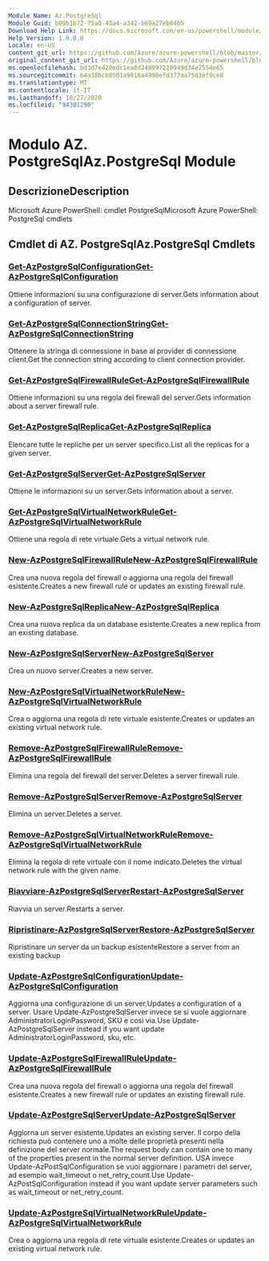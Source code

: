 ```yaml
---
Module Name: Az.PostgreSql
Module Guid: b09b1b72-75a0-43a4-a342-b69a27eb64b5
Download Help Link: https://docs.microsoft.com/en-us/powershell/module/az.postgresql
Help Version: 1.0.0.0
Locale: en-US
content_git_url: https://github.com/Azure/azure-powershell/blob/master/src/PostgreSql/help/Az.PostgreSql.md
original_content_git_url: https://github.com/Azure/azure-powershell/blob/master/src/PostgreSql/help/Az.PostgreSql.md
ms.openlocfilehash: bd3d7e420edc1ea8d240097220949d34e7554e65
ms.sourcegitcommit: b4a38bcb0501a9016a4998efd377aa75d3ef9ce8
ms.translationtype: MT
ms.contentlocale: it-IT
ms.lasthandoff: 10/27/2020
ms.locfileid: "94301290"
---
```

# <span data-ttu-id="f9e69-101">Modulo AZ. PostgreSql</span><span class="sxs-lookup"><span data-stu-id="f9e69-101">Az.PostgreSql Module</span></span>
## <span data-ttu-id="f9e69-102">Descrizione</span><span class="sxs-lookup"><span data-stu-id="f9e69-102">Description</span></span>
<span data-ttu-id="f9e69-103">Microsoft Azure PowerShell: cmdlet PostgreSql</span><span class="sxs-lookup"><span data-stu-id="f9e69-103">Microsoft Azure PowerShell: PostgreSql cmdlets</span></span>

## <span data-ttu-id="f9e69-104">Cmdlet di AZ. PostgreSql</span><span class="sxs-lookup"><span data-stu-id="f9e69-104">Az.PostgreSql Cmdlets</span></span>
### [<span data-ttu-id="f9e69-105">Get-AzPostgreSqlConfiguration</span><span class="sxs-lookup"><span data-stu-id="f9e69-105">Get-AzPostgreSqlConfiguration</span></span>](Get-AzPostgreSqlConfiguration.md)
<span data-ttu-id="f9e69-106">Ottiene informazioni su una configurazione di server.</span><span class="sxs-lookup"><span data-stu-id="f9e69-106">Gets information about a configuration of server.</span></span>

### [<span data-ttu-id="f9e69-107">Get-AzPostgreSqlConnectionString</span><span class="sxs-lookup"><span data-stu-id="f9e69-107">Get-AzPostgreSqlConnectionString</span></span>](Get-AzPostgreSqlConnectionString.md)
<span data-ttu-id="f9e69-108">Ottenere la stringa di connessione in base al provider di connessione client.</span><span class="sxs-lookup"><span data-stu-id="f9e69-108">Get the connection string according to client connection provider.</span></span>

### [<span data-ttu-id="f9e69-109">Get-AzPostgreSqlFirewallRule</span><span class="sxs-lookup"><span data-stu-id="f9e69-109">Get-AzPostgreSqlFirewallRule</span></span>](Get-AzPostgreSqlFirewallRule.md)
<span data-ttu-id="f9e69-110">Ottiene informazioni su una regola del firewall del server.</span><span class="sxs-lookup"><span data-stu-id="f9e69-110">Gets information about a server firewall rule.</span></span>

### [<span data-ttu-id="f9e69-111">Get-AzPostgreSqlReplica</span><span class="sxs-lookup"><span data-stu-id="f9e69-111">Get-AzPostgreSqlReplica</span></span>](Get-AzPostgreSqlReplica.md)
<span data-ttu-id="f9e69-112">Elencare tutte le repliche per un server specifico.</span><span class="sxs-lookup"><span data-stu-id="f9e69-112">List all the replicas for a given server.</span></span>

### [<span data-ttu-id="f9e69-113">Get-AzPostgreSqlServer</span><span class="sxs-lookup"><span data-stu-id="f9e69-113">Get-AzPostgreSqlServer</span></span>](Get-AzPostgreSqlServer.md)
<span data-ttu-id="f9e69-114">Ottiene le informazioni su un server.</span><span class="sxs-lookup"><span data-stu-id="f9e69-114">Gets information about a server.</span></span>

### [<span data-ttu-id="f9e69-115">Get-AzPostgreSqlVirtualNetworkRule</span><span class="sxs-lookup"><span data-stu-id="f9e69-115">Get-AzPostgreSqlVirtualNetworkRule</span></span>](Get-AzPostgreSqlVirtualNetworkRule.md)
<span data-ttu-id="f9e69-116">Ottiene una regola di rete virtuale.</span><span class="sxs-lookup"><span data-stu-id="f9e69-116">Gets a virtual network rule.</span></span>

### [<span data-ttu-id="f9e69-117">New-AzPostgreSqlFirewallRule</span><span class="sxs-lookup"><span data-stu-id="f9e69-117">New-AzPostgreSqlFirewallRule</span></span>](New-AzPostgreSqlFirewallRule.md)
<span data-ttu-id="f9e69-118">Crea una nuova regola del firewall o aggiorna una regola del firewall esistente.</span><span class="sxs-lookup"><span data-stu-id="f9e69-118">Creates a new firewall rule or updates an existing firewall rule.</span></span>

### [<span data-ttu-id="f9e69-119">New-AzPostgreSqlReplica</span><span class="sxs-lookup"><span data-stu-id="f9e69-119">New-AzPostgreSqlReplica</span></span>](New-AzPostgreSqlReplica.md)
<span data-ttu-id="f9e69-120">Crea una nuova replica da un database esistente.</span><span class="sxs-lookup"><span data-stu-id="f9e69-120">Creates a new replica from an existing database.</span></span>

### [<span data-ttu-id="f9e69-121">New-AzPostgreSqlServer</span><span class="sxs-lookup"><span data-stu-id="f9e69-121">New-AzPostgreSqlServer</span></span>](New-AzPostgreSqlServer.md)
<span data-ttu-id="f9e69-122">Crea un nuovo server.</span><span class="sxs-lookup"><span data-stu-id="f9e69-122">Creates a new server.</span></span>

### [<span data-ttu-id="f9e69-123">New-AzPostgreSqlVirtualNetworkRule</span><span class="sxs-lookup"><span data-stu-id="f9e69-123">New-AzPostgreSqlVirtualNetworkRule</span></span>](New-AzPostgreSqlVirtualNetworkRule.md)
<span data-ttu-id="f9e69-124">Crea o aggiorna una regola di rete virtuale esistente.</span><span class="sxs-lookup"><span data-stu-id="f9e69-124">Creates or updates an existing virtual network rule.</span></span>

### [<span data-ttu-id="f9e69-125">Remove-AzPostgreSqlFirewallRule</span><span class="sxs-lookup"><span data-stu-id="f9e69-125">Remove-AzPostgreSqlFirewallRule</span></span>](Remove-AzPostgreSqlFirewallRule.md)
<span data-ttu-id="f9e69-126">Elimina una regola del firewall del server.</span><span class="sxs-lookup"><span data-stu-id="f9e69-126">Deletes a server firewall rule.</span></span>

### [<span data-ttu-id="f9e69-127">Remove-AzPostgreSqlServer</span><span class="sxs-lookup"><span data-stu-id="f9e69-127">Remove-AzPostgreSqlServer</span></span>](Remove-AzPostgreSqlServer.md)
<span data-ttu-id="f9e69-128">Elimina un server.</span><span class="sxs-lookup"><span data-stu-id="f9e69-128">Deletes a server.</span></span>

### [<span data-ttu-id="f9e69-129">Remove-AzPostgreSqlVirtualNetworkRule</span><span class="sxs-lookup"><span data-stu-id="f9e69-129">Remove-AzPostgreSqlVirtualNetworkRule</span></span>](Remove-AzPostgreSqlVirtualNetworkRule.md)
<span data-ttu-id="f9e69-130">Elimina la regola di rete virtuale con il nome indicato.</span><span class="sxs-lookup"><span data-stu-id="f9e69-130">Deletes the virtual network rule with the given name.</span></span>

### [<span data-ttu-id="f9e69-131">Riavviare-AzPostgreSqlServer</span><span class="sxs-lookup"><span data-stu-id="f9e69-131">Restart-AzPostgreSqlServer</span></span>](Restart-AzPostgreSqlServer.md)
<span data-ttu-id="f9e69-132">Riavvia un server.</span><span class="sxs-lookup"><span data-stu-id="f9e69-132">Restarts a server.</span></span>

### [<span data-ttu-id="f9e69-133">Ripristinare-AzPostgreSqlServer</span><span class="sxs-lookup"><span data-stu-id="f9e69-133">Restore-AzPostgreSqlServer</span></span>](Restore-AzPostgreSqlServer.md)
<span data-ttu-id="f9e69-134">Ripristinare un server da un backup esistente</span><span class="sxs-lookup"><span data-stu-id="f9e69-134">Restore a server from an existing backup</span></span>

### [<span data-ttu-id="f9e69-135">Update-AzPostgreSqlConfiguration</span><span class="sxs-lookup"><span data-stu-id="f9e69-135">Update-AzPostgreSqlConfiguration</span></span>](Update-AzPostgreSqlConfiguration.md)
<span data-ttu-id="f9e69-136">Aggiorna una configurazione di un server.</span><span class="sxs-lookup"><span data-stu-id="f9e69-136">Updates a configuration of a server.</span></span>
<span data-ttu-id="f9e69-137">Usare Update-AzPostgreSqlServer invece se si vuole aggiornare AdministratorLoginPassword, SKU e così via.</span><span class="sxs-lookup"><span data-stu-id="f9e69-137">Use Update-AzPostgreSqlServer instead if you want update AdministratorLoginPassword, sku, etc.</span></span>

### [<span data-ttu-id="f9e69-138">Update-AzPostgreSqlFirewallRule</span><span class="sxs-lookup"><span data-stu-id="f9e69-138">Update-AzPostgreSqlFirewallRule</span></span>](Update-AzPostgreSqlFirewallRule.md)
<span data-ttu-id="f9e69-139">Crea una nuova regola del firewall o aggiorna una regola del firewall esistente.</span><span class="sxs-lookup"><span data-stu-id="f9e69-139">Creates a new firewall rule or updates an existing firewall rule.</span></span>

### [<span data-ttu-id="f9e69-140">Update-AzPostgreSqlServer</span><span class="sxs-lookup"><span data-stu-id="f9e69-140">Update-AzPostgreSqlServer</span></span>](Update-AzPostgreSqlServer.md)
<span data-ttu-id="f9e69-141">Aggiorna un server esistente.</span><span class="sxs-lookup"><span data-stu-id="f9e69-141">Updates an existing server.</span></span>
<span data-ttu-id="f9e69-142">Il corpo della richiesta può contenere uno a molte delle proprietà presenti nella definizione del server normale.</span><span class="sxs-lookup"><span data-stu-id="f9e69-142">The request body can contain one to many of the properties present in the normal server definition.</span></span>
<span data-ttu-id="f9e69-143">USA invece Update-AzPostSqlConfiguration se vuoi aggiornare i parametri del server, ad esempio wait_timeout o net_retry_count.</span><span class="sxs-lookup"><span data-stu-id="f9e69-143">Use Update-AzPostSqlConfiguration instead if you want update server parameters such as wait_timeout or net_retry_count.</span></span>

### [<span data-ttu-id="f9e69-144">Update-AzPostgreSqlVirtualNetworkRule</span><span class="sxs-lookup"><span data-stu-id="f9e69-144">Update-AzPostgreSqlVirtualNetworkRule</span></span>](Update-AzPostgreSqlVirtualNetworkRule.md)
<span data-ttu-id="f9e69-145">Crea o aggiorna una regola di rete virtuale esistente.</span><span class="sxs-lookup"><span data-stu-id="f9e69-145">Creates or updates an existing virtual network rule.</span></span>

